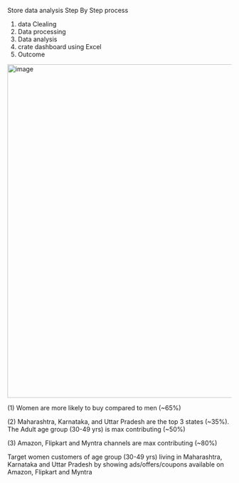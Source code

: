 Store data analysis 
Step By Step process
1) data Clealing
2) Data processing
3) Data analysis
4) crate dashboard using Excel
5) Outcome 

<img width="749" alt="image" src="https://github.com/debashishdas40/Store-data-analysis-Dashboad-using-Excel/assets/30859632/bb9b1b60-a5b3-4514-a7bf-fdf416399998">

(1) Women are more likely to buy compared to men (~65%)

(2) Maharashtra, Karnataka, and Uttar Pradesh are the top 3 states (~35%). The Adult age group (30-49 yrs) is max contributing (~50%)

(3) Amazon, Flipkart and Myntra channels are max contributing (~80%)

Target women customers of age group (30-49 yrs) living in Maharashtra, Karnataka and Uttar Pradesh by showing ads/offers/coupons available on Amazon, Flipkart and Myntra 

